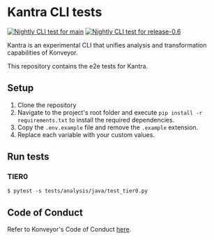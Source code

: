 # Kantra CLI tests

[![Nightly CLI test for main](https://github.com/konveyor-ecosystem/kantra-cli-tests/actions/workflows/nightly-main-latest.yaml/badge.svg)](https://github.com/konveyor-ecosystem/kantra-cli-tests/actions/workflows/nightly-main-latest.yaml)
[![Nightly CLI test for release-0.6](https://github.com/konveyor-ecosystem/kantra-cli-tests/actions/workflows/nightly-main-release06.yaml/badge.svg)](https://github.com/konveyor-ecosystem/kantra-cli-tests/actions/workflows/nightly-main-release06.yaml)

Kantra is an experimental CLI that unifies analysis and transformation capabilities of Konveyor.

This repository contains the e2e tests for Kantra.

## Setup

1. Clone the repository
2. Navigate to the project's root folder and execute `pip install -r requirements.txt` to install the required
   dependencies.
3. Copy the `.env.example` file and remove the `.example` extension.
4. Replace each variable with your custom values.

## Run tests

### TIER0

```
$ pytest -s tests/analysis/java/test_tier0.py
```

## Code of Conduct

Refer to Konveyor's Code of Conduct [here](https://github.com/konveyor/community/blob/main/CODE_OF_CONDUCT.md).
